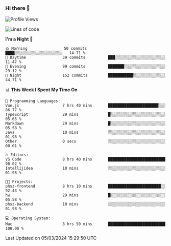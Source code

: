 ### Hi there 👋

<!--
**ALiersEL/ALiersEL** is a ✨ _special_ ✨ repository because its `README.md` (this file) appears on your GitHub profile.

Here are some ideas to get you started:

- 🔭 I’m currently working on ...
- 🌱 I’m currently learning ...
- 👯 I’m looking to collaborate on ...
- 🤔 I’m looking for help with ...
- 💬 Ask me about ...
- 📫 How to reach me: ...
- 😄 Pronouns: ...
- ⚡ Fun fact: ...
-->

<!--START_SECTION:waka-->
![Profile Views](http://img.shields.io/badge/Profile%20Views-0-blue)

![Lines of code](https://img.shields.io/badge/From%20Hello%20World%20I%27ve%20Written-7.6%20million%20lines%20of%20code-blue)

**I'm a Night 🦉** 

```text
🌞 Morning                50 commits          ████░░░░░░░░░░░░░░░░░░░░░   14.71 % 
🌆 Daytime                39 commits          ███░░░░░░░░░░░░░░░░░░░░░░   11.47 % 
🌃 Evening                99 commits          ███████░░░░░░░░░░░░░░░░░░   29.12 % 
🌙 Night                  152 commits         ███████████░░░░░░░░░░░░░░   44.71 % 
```


📊 **This Week I Spent My Time On** 

```text
💬 Programming Languages: 
Vue.js                   7 hrs 40 mins       ██████████████████████░░░   86.77 % 
TypeScript               29 mins             █░░░░░░░░░░░░░░░░░░░░░░░░   05.65 % 
Markdown                 29 mins             █░░░░░░░░░░░░░░░░░░░░░░░░   05.58 % 
Java                     10 mins             ░░░░░░░░░░░░░░░░░░░░░░░░░   01.98 % 
Other                    0 secs              ░░░░░░░░░░░░░░░░░░░░░░░░░   00.01 % 

🔥 Editors: 
VS Code                  8 hrs 40 mins       █████████████████████████   98.02 % 
Intellijidea             10 mins             ░░░░░░░░░░░░░░░░░░░░░░░░░   01.98 % 

🐱‍💻 Projects: 
phsz-frontend            8 hrs 10 mins       ███████████████████████░░   92.43 % 
hw                       29 mins             █░░░░░░░░░░░░░░░░░░░░░░░░   05.58 % 
phsz-backend             10 mins             ░░░░░░░░░░░░░░░░░░░░░░░░░   01.98 % 

💻 Operating System: 
Mac                      8 hrs 50 mins       █████████████████████████   100.00 % 
```


 Last Updated on 05/03/2024 15:29:50 UTC
<!--END_SECTION:waka-->
